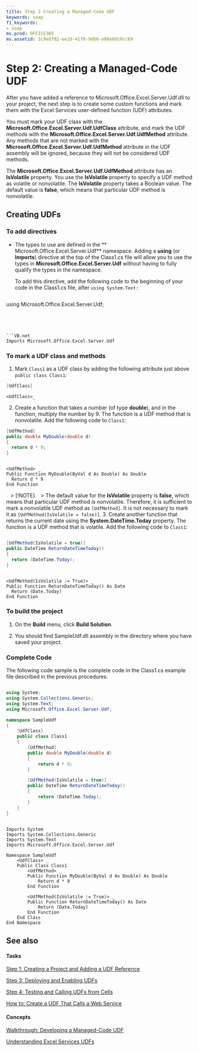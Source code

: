 ```yaml
---
title: Step 2 Creating a Managed-Code UDF
keywords: soap
f1_keywords:
- soap
ms.prod: OFFICE365
ms.assetid: 3c9edf82-ee2d-41f0-9d66-e88e8dc0cc69
---
```



# Step 2: Creating a Managed-Code UDF

After you have added a reference to Microsoft.Office.Excel.Server.Udf.dll to your project, the next step is to create some custom functions and mark them with the Excel Services user-defined function (UDF) attributes. 
  
    
    

You must mark your UDF class with the **Microsoft.Office.Excel.Server.Udf.UdfClass** attribute, and mark the UDF methods with the **Microsoft.Office.Excel.Server.Udf.UdfMethod** attribute.
Any methods that are not marked with the **Microsoft.Office.Excel.Server.Udf.UdfMethod** attribute in the UDF assembly will be ignored, because they will not be considered UDF methods.
  
    
    

The **Microsoft.Office.Excel.Server.Udf.UdfMethod** attribute has an **IsVolatile** property. You use the **IsVolatile** property to specify a UDF method as volatile or nonvolatile. The **IsVolatile** property takes a Boolean value. The default value is **false**, which means that particular UDF method is nonvolatile. 
## Creating UDFs


### To add directives


- The types to use are defined in the ** Microsoft.Office.Excel.Server.Udf** namespace. Adding a **using** (or **Imports**) directive at the top of the Class1.cs file will allow you to use the types in **Microsoft.Office.Excel.Server.Udf** without having to fully qualify the types in the namespace.
    
    To add this directive, add the following code to the beginning of your code in the Class1.cs file, after  `using System.Text:`
    


  ```cs
  
using Microsoft.Office.Excel.Server.Udf; 
  ```




  ```VB.net
  Imports Microsoft.Office.Excel.Server.Udf
  ```


### To mark a UDF class and methods


1. Mark  `Class1` as a UDF class by adding the following attribute just above `public class Class1`: 
    
  ```cs
  [UdfClass]
  ```


  ```VB.net
  <UdfClass>_
  ```

2. Create a function that takes a number (of type **double**), and in the function, multiply the number by 9. The function is a UDF method that is nonvolatile. Add the following code to  `Class1`:
    
  ```cs
  [UdfMethod]
public double MyDouble(double d)
{
    return d * 9;
}
  ```


  ```VB.net
  
<UdfMethod> _
Public Function MyDouble(ByVal d As Double) As Double
    Return d * 9
End Function
  ```


   > [!NOTE]
   > The default value for the **IsVolatile** property is **false**, which means that particular UDF method is nonvolatile. Therefore, it is sufficient to mark a nonvolatile UDF method as  `[UdfMethod]`. It is not necessary to mark it as  `[UdfMethod(IsVolatile = false)]`.
3. Create another function that returns the current date using the **System.DateTime.Today** property. The function is a UDF method that is volatile. Add the following code to `Class1`:
    
  ```cs
  
[UdfMethod(IsVolatile = true)]
public DateTime ReturnDateTimeToday()
{
    return (DateTime.Today);
}      
  ```


  ```VB.net
  
<UdfMethod(IsVolatile := True)> _
Public Function ReturnDateTimeToday() As Date
    Return (Date.Today)
End Function
  ```


### To build the project


1. On the **Build** menu, click **Build Solution**.
    
  
2. You should find SampleUdf.dll assembly in the directory where you have saved your project. 
    
  

### Complete Code

The following code sample is the complete code in the Class1.cs example file described in the previous procedures.
  
    
    

```cs

using System;
using System.Collections.Generic;
using System.Text;
using Microsoft.Office.Excel.Server.Udf;

namespace SampleUdf
{
    [UdfClass]
    public class Class1
    {
        [UdfMethod]
        public double MyDouble(double d)
        {
            return d * 9;
        }  

        [UdfMethod(IsVolatile = true)]
        public DateTime ReturnDateTimeToday()
        {
            return (DateTime.Today);
        }
    }
}
```


```VB.net

Imports System
Imports System.Collections.Generic
Imports System.Text
Imports Microsoft.Office.Excel.Server.Udf

Namespace SampleUdf
    <UdfClass> _
    Public Class Class1
        <UdfMethod> _
        Public Function MyDouble(ByVal d As Double) As Double
            Return d * 9
        End Function

        <UdfMethod(IsVolatile := True)> _
        Public Function ReturnDateTimeToday() As Date
            Return (Date.Today)
        End Function
    End Class
End Namespace
```


## See also


#### Tasks


  
    
    
 [Step 1: Creating a Project and Adding a UDF Reference](step-1-creating-a-project-and-adding-a-udf-reference.md)
  
    
    
 [Step 3: Deploying and Enabling UDFs](step-3-deploying-and-enabling-udfs.md)
  
    
    
 [Step 4: Testing and Calling UDFs from Cells](step-4-testing-and-calling-udfs-from-cells.md)
  
    
    
 [How to: Create a UDF That Calls a Web Service](how-to-create-a-udf-that-calls-a-web-service.md)
#### Concepts


  
    
    
 [Walkthrough: Developing a Managed-Code UDF](walkthrough-developing-a-managed-code-udf.md)
  
    
    
 [Understanding Excel Services UDFs](understanding-excel-services-udfs.md)
